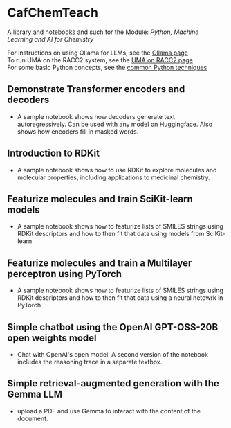 # CafChemTeach
A library and notebooks and such for the Module: *Python, Machine Learning and AI for Chemistry*

For instructions on using Ollama for LLMs, see the [Ollama page](https://github.com/MauricioCafiero/CafChemTeach/blob/main/using_ollama.md) <br>
To run UMA on the RACC2 system, see the [UMA on RACC2 page](https://github.com/MauricioCafiero/CafChemTeach/blob/main/run_uma_racc.md) <br>
For some basic Python concepts, see the [common Python techniques](https://github.com/MauricioCafiero/CafChemTeach/blob/main/tips_one_liners.md)<br>

## Demonstrate Transformer encoders and decoders
- A sample notebook shows how decoders generate text autoregressively. Can be used with any model on Huggingface. Also shows how encoders fill in masked words.

## Introduction to RDKit
- A sample notebook shows how to use RDKit to explore molecules and molecular properties, including applications to medicinal chemistry. 

## Featurize molecules and train SciKit-learn models
- A sample notebook shows how to featurize lists of SMILES strings using RDKit descriptors and how to then fit that data using models from SciKit-learn

## Featurize molecules and train a Multilayer perceptron using PyTorch
- A sample notebook shows how to featurize lists of SMILES strings using RDKit descriptors and how to then fit that data using a neural netowrk in PyTorch

## Simple chatbot using the OpenAI GPT-OSS-20B open weights model
- Chat with OpenAI's open model. A second version of the notebook includes the reasoning trace in a separate textbox.

## Simple retrieval-augmented generation with the Gemma LLM
- upload a PDF and use Gemma to interact with the content of the document.
